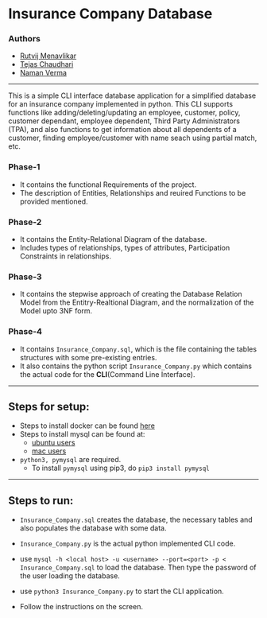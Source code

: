 # Insurance Company Database

### Authors
- [Rutvij Menavlikar](https://github.com/Rutvij-1)
- [Tejas Chaudhari](https://github.com/tejas-1111)
- [Naman Verma]()

---

This is a simple CLI interface database application for a simplified database for an insurance company implemented in python. This CLI supports functions like adding/deleting/updating an employee, customer, policy, customer dependant, employee dependent, Third Party Administrators (TPA), and also functions to get information about all dependents of a customer, finding employee/customer with name seach using partial match, etc.

### Phase-1
- It contains the functional Requirements of the project.
- The description of Entities, Relationships and reuired Functions to be provided mentioned.

### Phase-2
- It contains the Entity-Relational Diagram of the database.
- Includes types of relationships, types of attributes, Participation Constraints in relationships.

### Phase-3
- It contains the stepwise approach of creating the Database Relation Model from the Entitry-Realtional Diagram, and the normalization of the Model upto 3NF form.

### Phase-4
- It contains `Insurance_Company.sql`, which is the file containing the tables structures with some pre-existing entries.
- It also contains the python script `Insurance_Company.py` which contains the actual code for the **CLI**(Command Line Interface).
---

## Steps for setup:

- Steps to install docker can be found [here](https://docs.docker.com/engine/install/)
- Steps to install mysql can be found at:
    - [ubuntu users](https://www.digitalocean.com/community/tutorials/how-to-install-mysql-on-ubuntu-20-04)
    - [mac users](https://flaviocopes.com/mysql-how-to-install/)
- `python3, pymysql` are required.
    - To install `pymysql` using pip3, do `pip3 install pymysql`
---

## Steps to run:

- `Insurance_Company.sql` creates the database, the necessary tables and also populates the database with some data.

- `Insurance_Company.py` is the actual python implemented CLI code.

- use `mysql -h <local host> -u <username> --port=<port> -p < Insurance_Company.sql` to load the database. Then type the password of the user loading the database.

- use `python3 Insurance_Company.py` to start the CLI application.

- Follow the instructions on the screen.
